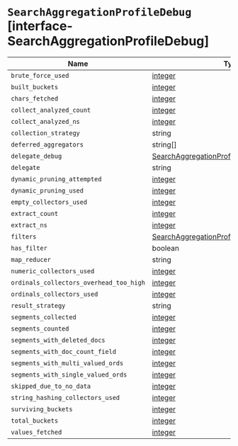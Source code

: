 # `SearchAggregationProfileDebug` [interface-SearchAggregationProfileDebug]

| Name | Type | Description |
| - | - | - |
| `brute_force_used` | [integer](./integer.md) | &nbsp; |
| `built_buckets` | [integer](./integer.md) | &nbsp; |
| `chars_fetched` | [integer](./integer.md) | &nbsp; |
| `collect_analyzed_count` | [integer](./integer.md) | &nbsp; |
| `collect_analyzed_ns` | [integer](./integer.md) | &nbsp; |
| `collection_strategy` | string | &nbsp; |
| `deferred_aggregators` | string[] | &nbsp; |
| `delegate_debug` | [SearchAggregationProfileDebug](./SearchAggregationProfileDebug.md) | &nbsp; |
| `delegate` | string | &nbsp; |
| `dynamic_pruning_attempted` | [integer](./integer.md) | &nbsp; |
| `dynamic_pruning_used` | [integer](./integer.md) | &nbsp; |
| `empty_collectors_used` | [integer](./integer.md) | &nbsp; |
| `extract_count` | [integer](./integer.md) | &nbsp; |
| `extract_ns` | [integer](./integer.md) | &nbsp; |
| `filters` | [SearchAggregationProfileDelegateDebugFilter](./SearchAggregationProfileDelegateDebugFilter.md)[] | &nbsp; |
| `has_filter` | boolean | &nbsp; |
| `map_reducer` | string | &nbsp; |
| `numeric_collectors_used` | [integer](./integer.md) | &nbsp; |
| `ordinals_collectors_overhead_too_high` | [integer](./integer.md) | &nbsp; |
| `ordinals_collectors_used` | [integer](./integer.md) | &nbsp; |
| `result_strategy` | string | &nbsp; |
| `segments_collected` | [integer](./integer.md) | &nbsp; |
| `segments_counted` | [integer](./integer.md) | &nbsp; |
| `segments_with_deleted_docs` | [integer](./integer.md) | &nbsp; |
| `segments_with_doc_count_field` | [integer](./integer.md) | &nbsp; |
| `segments_with_multi_valued_ords` | [integer](./integer.md) | &nbsp; |
| `segments_with_single_valued_ords` | [integer](./integer.md) | &nbsp; |
| `skipped_due_to_no_data` | [integer](./integer.md) | &nbsp; |
| `string_hashing_collectors_used` | [integer](./integer.md) | &nbsp; |
| `surviving_buckets` | [integer](./integer.md) | &nbsp; |
| `total_buckets` | [integer](./integer.md) | &nbsp; |
| `values_fetched` | [integer](./integer.md) | &nbsp; |

